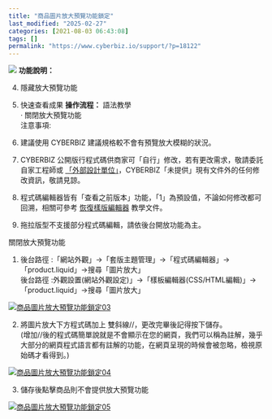 ```yaml
---
title: "商品圖片放大預覽功能鎖定"
last_modified: "2025-02-27"
categories: [2021-08-03 06:43:08]
tags: []
permalink: "https://www.cyberbiz.io/support/?p=18122"
---
```


![](https://www.cyberbiz.io/support/wp-content/uploads/2021/08/商品圖片放大預覽功能鎖定封面圖.png) **功能說明：**  

4. 隱藏放大預覽功能
5. 快速查看成果
**操作流程：** 語法教學  
· 關閉放大預覽功能  
注意事項:  

6. 建議使用 CYBERBIZ 建議規格較不會有預覽放大模糊的狀況。
7. CYBERBIZ 公開版行程式碼供商家可「自行」修改，若有更改需求，敬請委託自家工程師或 [「外部設計單位」](https://docs.google.com/spreadsheets/d/1uvrqOE10xyMVPvUctgOw9HddT9wbty5ZCNnBQCpmlMI/edit?usp=sharing)，CYBERBIZ「未提供」現有文件外的任何修改資訊，敬請見諒。
8. 程式碼編輯器皆有「查看之前版本」功能，「1」為預設值，不論如何修改都可回溯，相關可參考 [ 恢復樣版編輯器](https://www.cyberbiz.io/support/?p=16146) 教學文件。
9. 拖拉版型不支援部分程式碼編輯，請依後台開放功能為主。


關閉放大預覽功能  


1. 後台路徑 :「網站外觀」→「套版主題管理」→「程式碼編輯器」→「product.liquid」→搜尋「圖片放大」  
後台路徑 :外觀設置(網站外觀設定)」→「樣板編輯器(CSS/HTML編輯)」→「product.liquid」→搜尋「圖片放大」


[![商品圖片放大預覽功能鎖定03](https://www.cyberbiz.io/support/wp-content/uploads/2021/08/商品圖片放大預覽功能鎖定03.png)](https://www.cyberbiz.io/support/wp-content/uploads/2021/08/商品圖片放大預覽功能鎖定03.png)  


2. 將圖片放大下方程式碼加上 雙斜線//，更改完畢後記得按下儲存。  
(增加//後的程式碼簡單說就是不會顯示在您的網頁，我們可以稱為註解，幾乎大部分的網頁程式語言都有註解的功能，在網頁呈現的時候會被忽略，檢視原始碼才看得到。)  

[![商品圖片放大預覽功能鎖定04](https://www.cyberbiz.io/support/wp-content/uploads/2021/08/商品圖片放大預覽功能鎖定04.png)](https://www.cyberbiz.io/support/wp-content/uploads/2021/08/商品圖片放大預覽功能鎖定04.png)

3. 儲存後點擊商品則不會提供放大預覽功能  

[![商品圖片放大預覽功能鎖定05](https://www.cyberbiz.io/support/wp-content/uploads/2021/08/商品圖片放大預覽功能鎖定05.png)](https://www.cyberbiz.io/support/wp-content/uploads/2021/08/商品圖片放大預覽功能鎖定05.png)


